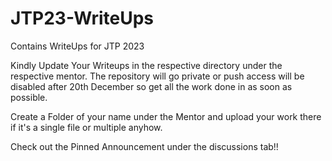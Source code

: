 # JTP23-WriteUps

Contains WriteUps for JTP 2023

Kindly Update Your Writeups in the respective directory under the respective mentor. The repository will go private or push access will be disabled after 20th December so get all the work done in as soon as possible.

Create a Folder of your name under the Mentor and upload your work there if it's a single file or multiple anyhow.

Check out the Pinned Announcement under the discussions tab!!
